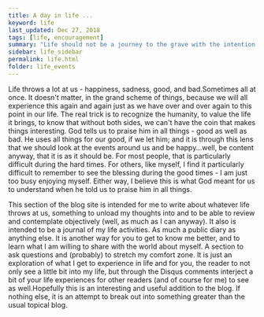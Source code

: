 ```yaml
---
title: A day in life ...
keyword: life
last_updated: Dec 27, 2018
tags: [life, encouragement]
summary: "Life should not be a journey to the grave with the intention of arriving safely in a pretty and well preserved body, but rather to skid in broadside in a cloud of smoke, thoroughly used up, totally worn out, and loudly proclaiming 'Wow! What a Ride!'   - Hunter S. Thompson"
sidebar: life_sidebar
permalink: life.html
folder: life_events
---
```


Life throws a lot at us - happiness, sadness, good, and bad.Sometimes all at once. It doesn't matter, in the grand scheme of things, because we will all experience this again and again just as we have over and over again to this point in our life. The real trick is to recognize the humanity, to value the life it brings, to know that without both sides, we can't have the coin that makes things interesting. God tells us to praise him in all things - good as well as bad. He uses all things for our good, if we let him; and it is through this lens that we should look at the events around us and be happy...well, be content anyway, that it is as it should be. For most people, that is particularly difficult during the hard times. For others, like myself, I find it particularly difficult to remember to see the blessing during the good times - I am just too busy enjoying myself. Either way, I believe this is what God meant for us to understand when he told us to praise him in all things.

This section of the blog site is intended for me to write about whatever life throws at us, something to unload my thoughts into and to be able to review and contemplate objectively (well, as much as I can anyway). It also is intended to be a journal of my life activities. As much a public diary as anything else. It is another way for you to get to know me better, and to learn what I am willing to share with the world about myself. A section to ask questions and (probably) to stretch my comfort zone. It is just an exploration of what I get to experience in life and for you, the reader to not only see a little bit into my life, but through the Disqus comments interject a bit of your life experiences for other readers (and of course for me) to see as well.Hopefully this is an interesting and useful addition to the blog. If nothing else, it is an attempt to break out into something greater than the usual topical blog.